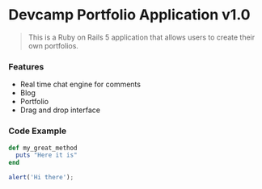 # Devcamp Portfolio Application v1.0

> This is a Ruby on Rails 5 application that allows users to create their own portfolios.

### Features

- Real time chat engine for comments
- Blog
- Portfolio
- Drag and drop interface

### Code Example

```ruby
def my_great_method
  puts "Here it is"
end
```

```javascript
alert('Hi there');
```
